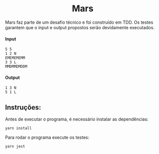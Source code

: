 <h1 align="center">Mars</h1>

Mars faz parte de um desafio técnico e foi construído em TDD.
Os testes garantem que o input e output propostos serão devidamente executados.

#### Input
```
5 5
1 2 N
EMEMEMEMM
3 3 L
MMDMMDMDDM
```

#### Output
```
1 3 N
5 1 L
```

## Instruções:
Antes de executar o programa, é necessário instalar as dependências: 
```
yarn install 
```

Para rodar o programa execute os testes:
```
yarn jest 
```
